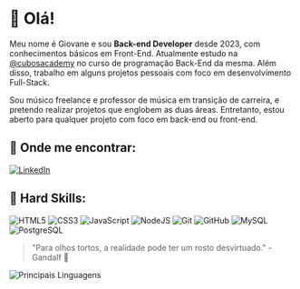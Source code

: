 # :drum: Olá!

Meu nome é Giovane e sou **Back-end Developer** desde 2023, com conhecimentos básicos em Front-End. Atualmente estudo na [@cubosacademy](https://cubos.academy/) no curso de programação Back-End da mesma. Além disso, trabalho em alguns projetos pessoais com foco em desenvolvimento Full-Stack.  

Sou músico freelance e professor de música em transição de carreira, e pretendo realizar projetos que englobem as duas áreas. Entretanto, estou aberto para qualquer projeto com foco em back-end ou front-end.  

## :compass:	Onde me encontrar:  
[![LinkedIn](https://img.shields.io/badge/LinkedIn-0077B5?style=for-the-badge&logo=linkedin&logoColor=white)](https://www.linkedin.com/in/giovane-damaso/)

## :mechanical_arm: Hard Skills:  
![HTML5](https://img.shields.io/badge/HTML5-E34F26?style=for-the-badge&logo=html5&logoColor=white) ![CSS3](https://img.shields.io/badge/CSS3-1572B6?style=for-the-badge&logo=css3&logoColor=white) ![JavaScript](https://img.shields.io/badge/JavaScript-323330?style=for-the-badge&logo=javascript&logoColor=F7DF1E) ![NodeJS](https://img.shields.io/badge/Node%20js-339933?style=for-the-badge&logo=nodedotjs&logoColor=white) ![Git](https://img.shields.io/badge/GIT-E44C30?style=for-the-badge&logo=git&logoColor=white) ![GitHub](https://img.shields.io/badge/GitHub-100000?style=for-the-badge&logo=github&logoColor=white) ![MySQL](https://img.shields.io/badge/MySQL-005C84?style=for-the-badge&logo=mysql&logoColor=white) ![PostgreSQL](https://img.shields.io/badge/PostgreSQL-316192?style=for-the-badge&logo=postgresql&logoColor=white)  

  
> "Para olhos tortos, a realidade pode ter um rosto desvirtuado." - Gandalf :mage:

![Principais Linguagens](https://github-readme-stats.vercel.app/api/top-langs/?username=giovaneDamaso&theme=dracula&hide_border=true&custom_title=Principais%20%Linguagens:)
